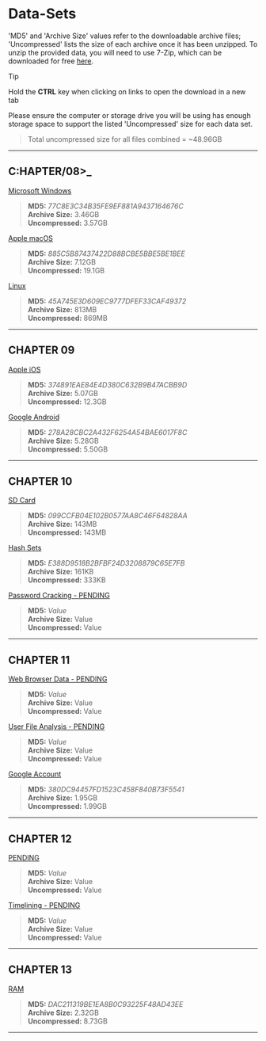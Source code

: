 # Data-Sets

'MD5' and 'Archive Size' values refer to the downloadable archive files; 'Uncompressed' lists the size of each archive once
it has been unzipped. To unzip the provided data, you will need to use 7-Zip, which can be downloaded for free [here](https://7-zip.org/download.html).

> [!TIP]
> Hold the **CTRL** key when clicking on links to open the download in a new tab

Please ensure the computer or storage drive you will be using has enough storage space to support the listed 'Uncompressed'
size for each data set.

> Total uncompressed size for all files combined = ~48.96GB 

---
## C:HAPTER/08>_

[Microsoft Windows](https://drive.usercontent.google.com/download?id=1ib5dMcT3aAkF6OOVad7u_hNilTEHi5Au&export=download)
> **MD5:** *77C8E3C34B35FE9EF881A9437164676C* <br> **Archive Size:** 3.46GB <br> **Uncompressed:** 3.57GB

[Apple macOS](https://drive.usercontent.google.com/download?id=1rNSwXCvI_ZLVrKS_uT8CWWtJWuw9CKlm&export=download)
> **MD5:** *885C5B87437422D88BCBE5BBE5BE1BEE* <br> **Archive Size:** 7.12GB <br> **Uncompressed:** 19.1GB

[Linux](https://drive.usercontent.google.com/download?id=1VGjde36DEXgWqJR42XPt5yswDSd3eMSe&export=download)
> **MD5:** *45A745E3D609EC9777DFEF33CAF49372* <br> **Archive Size:** 813MB <br> **Uncompressed:** 869MB

---
## CHAPTER 09

[Apple iOS](https://drive.usercontent.google.com/download?id=1nvBALZFIb4g06vHQb5LBz9h31SjL6vXY&export=download)
> **MD5:** *374891EAE84E4D380C632B9B47ACBB9D* <br> **Archive Size:** 5.07GB <br> **Uncompressed:** 12.3GB

[Google Android](https://drive.usercontent.google.com/download?id=1g4LO6d4iH7v2ObBc3u4uoE2h8Zxe2sOZ&export=download)
> **MD5:** *278A28CBC2A432F6254A54BAE6017F8C* <br> **Archive Size:** 5.28GB <br> **Uncompressed:** 5.50GB

---
## CHAPTER 10

[SD Card](https://drive.usercontent.google.com/download?id=1pzSjA-O_xtwSzIHKgLZ535udZyzIMuuP&export=download)
> **MD5:** *099CCFB04E102B0577AA8C46F64828AA* <br> **Archive Size:** 143MB <br> **Uncompressed:** 143MB

[Hash Sets](https://drive.usercontent.google.com/uc?id=1J6HAqAMYreTsqmKKqO-fMBozZrAyzgM6&export=download)
> **MD5:** *E388D9518B2BFBF24D3208879C65E7FB* <br> **Archive Size:** 161KB <br> **Uncompressed:** 333KB

[Password Cracking - PENDING]()
> **MD5:** *Value* <br> **Archive Size:** Value <br> **Uncompressed:** Value

---
## CHAPTER 11

[Web Browser Data - PENDING]()
> **MD5:** *Value* <br> **Archive Size:** Value <br> **Uncompressed:** Value

[User File Analysis - PENDING]()
> **MD5:** *Value* <br> **Archive Size:** Value <br> **Uncompressed:** Value

[Google Account](https://drive.usercontent.google.com/download?id=12MN3kgAQoQ8xLkzJ3vh-RGyUcSsyHOR2&export=download)
> **MD5:** *380DC94457FD1523C458F840B73F5541* <br> **Archive Size:** 1.95GB <br> **Uncompressed:** 1.99GB

---
## CHAPTER 12

[PENDING]()
> **MD5:** *Value* <br> **Archive Size:** Value <br> **Uncompressed:** Value

[Timelining - PENDING]()
> **MD5:** *Value* <br> **Archive Size:** Value <br> **Uncompressed:** Value

---
## CHAPTER 13

[RAM](https://drive.usercontent.google.com/download?id=1MpVj6bY86FP_chN39Vu6IoYq8ocF2rJX&export=download)
> **MD5:** *DAC211319BE1EA8B0C93225F48AD43EE* <br> **Archive Size:** 2.32GB <br> **Uncompressed:** 8.73GB

---
